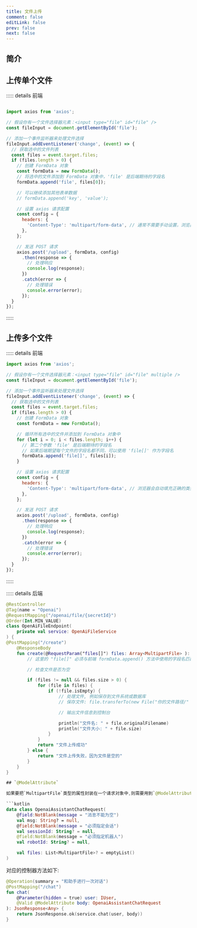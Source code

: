 ```yaml
---
title: 文件上传
comment: false
editLink: false
prev: false
next: false
---
```


## 简介


## 上传单个文件

::::: details 前端
```js

import axios from 'axios';

// 假设你有一个文件选择器元素：<input type="file" id="file" />
const fileInput = document.getElementById('file');

// 添加一个事件监听器来处理文件选择
fileInput.addEventListener('change', (event) => {
  // 获取选中的文件列表
  const files = event.target.files;
  if (files.length > 0) {
    // 创建 FormData 对象
    const formData = new FormData();
    // 将选中的文件添加到 FormData 对象中，'file' 是后端期待的字段名
    formData.append('file', files[0]);

    // 可以继续添加其他表单数据
    // formData.append('key', 'value');

    // 设置 axios 请求配置
    const config = {
      headers: {
        'Content-Type': 'multipart/form-data', // 通常不需要手动设置，浏览器会自动填充正确的类型
      },
    };

    // 发送 POST 请求
    axios.post('/upload', formData, config)
      .then(response => {
        // 处理响应
        console.log(response);
      })
      .catch(error => {
        // 处理错误
        console.error(error);
      });
  }
});
```
:::::

## 上传多个文件

::::: details 前端
```js
import axios from 'axios';

// 假设你有一个文件选择器元素：<input type="file" id="file" multiple />
const fileInput = document.getElementById('file');

// 添加一个事件监听器来处理文件选择
fileInput.addEventListener('change', (event) => {
  // 获取选中的文件列表
  const files = event.target.files;
  if (files.length > 0) {
    // 创建 FormData 对象
    const formData = new FormData();

    // 循环所有选中的文件并添加到 FormData 对象中
    for (let i = 0; i < files.length; i++) {
      // 第二个参数 'file' 是后端期待的字段名
      // 如果后端期望每个文件的字段名都不同，可以使用 'file[]' 作为字段名
      formData.append('file[]', files[i]);
    }

    // 设置 axios 请求配置
    const config = {
      headers: {
        'Content-Type': 'multipart/form-data', // 浏览器会自动填充正确的类型和分界符
      },
    };

    // 发送 POST 请求
    axios.post('/upload', formData, config)
      .then(response => {
        // 处理响应
        console.log(response);
      })
      .catch(error => {
        // 处理错误
        console.error(error);
      });
  }
});
```
:::::

::::: details 后端
```kotlin
@RestController
@Tag(name = "Openai")
@RequestMapping("/openai/file/{secretId}")
@Order(Int.MIN_VALUE)
class OpenAiFileEndpoint(
    private val service: OpenAiFileService
) {
@PostMapping("/create")
    @ResponseBody
    fun create(@RequestParam("files[]") files: Array<MultipartFile> ): String {
        // 这里的 "file[]" 必须与前端 formData.append() 方法中使用的字段名匹配

        // 检查文件是否为空

        if (files != null && files.size > 0) {
            for (file in files) {
                if (!file.isEmpty) {
                    // 处理文件, 例如保存到文件系统或数据库
                    // 保存文件: file.transferTo(new File("你的文件路径/" + file.getOriginalFilename()));

                    // 输出文件信息到控制台

                    println("文件名: " + file.originalFilename)
                    println("文件大小: " + file.size)
                }
            }
            return "文件上传成功"
        } else {
            return "文件上传失败，因为文件是空的"
        }
    }
}

## `@ModelAttribute`

如果要把`MultipartFile`类型的属性封装在一个请求对象中,则需要用到`@ModelAttribute`注解

```kotlin
data class OpenaiAssistantChatRequest(
    @field:NotBlank(message = "消息不能为空")
    val msg: String? = null,
    @field:NotBlank(message = "必须指定会话")
    val sessionId: String? = null,
    @field:NotBlank(message = "必须指定机器人")
    val robotId: String? = null,

    val files: List<MultipartFile>? = emptyList()
)

```

对应的控制器方法如下:

```kotlin
@Operation(summary = "和助手进行一次对话")
@PostMapping("/chat")
fun chat(
    @Parameter(hidden = true) user: IUser,
    @Valid @ModelAttribute body: OpenaiAssistantChatRequest
): JsonResponse<Any> {
    return JsonResponse.ok(service.chat(user, body))
}
```
